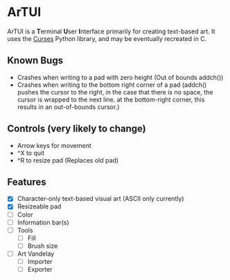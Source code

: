 # ArTUI
ArTUI is a **T**erminal **U**ser **I**nterface primarily for creating text-based art. 
It uses the [Curses](https://docs.python.org/3/library/curses.html) Python library, and may be eventually recreated in C.

## Known Bugs
- Crashes when writing to a pad with zero height (Out of bounds addch())
- Crashes when writing to the bottom right corner of a pad (addch() pushes the cursor to the right,
    in the case that there is no space, the cursor is wrapped to the next line.
    at the bottom-right corner, this results in an out-of-bounds cursor.)

## Controls (very likely to change)
- Arrow keys for movement
- ^X to quit
- ^R to resize pad (Replaces old pad)

## Features

- [x] Character-only text-based visual art (ASCII only currently)
- [x] Resizeable pad 
- [ ] Color
 - [ ] Information bar(s)
- [ ] Tools
	- [ ] Fill
	- [ ] Brush size
 - [ ] Art Vandelay
	- [ ] Importer
	- [ ] Exporter
